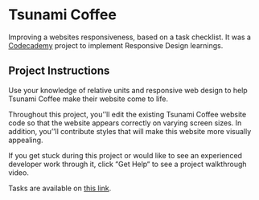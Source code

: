 # Tsunami Coffee
Improving a websites responsiveness, based on a task checklist. It was a [Codecademy](https://www.codecademy.com/learn) project to implement Responsive Design learnings.

## Project Instructions
Use your knowledge of relative units and responsive web design to help Tsunami Coffee make their website come to life.

Throughout this project, you’’ll edit the existing Tsunami Coffee website code so that the website appears correctly on varying screen sizes. In addition, you’’ll contribute styles that will make this website more visually appealing.

If you get stuck during this project or would like to see an experienced developer work through it, click “Get Help“ to see a project walkthrough video.

Tasks are available on [this link](https://www.codecademy.com/paths/web-development/tracks/getting-more-advanced-with-design/modules/learn-responsive-design-module/projects/tsunami-coffee).
